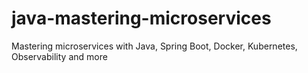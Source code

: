 # java-mastering-microservices
Mastering microservices with Java, Spring Boot, Docker, Kubernetes, Observability and more
